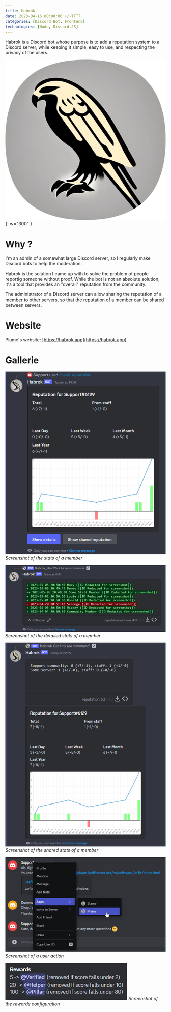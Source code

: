 ```yaml
---
title: Habrok
date: 2023-04-16 00:00:00 +/-TTTT
categories: [Discord Bot, Frontend]
technologies: [Node, Discord.JS]
---
```


Habrok is a Discord bot whose purpose is to add a reputation system to a Discord server, while keeping it simple, easy to use, and respecting the privacy of the users.

![Alt text](/assets/img/posts/habrok/habrok_rounded.png){: w="300" }

# Why ?

I'm an admin of a somewhat large Discord server, so I regularly make Discord bots to help the moderation.

Habrok is the solution I came up with to solve the problem of people reportig someone without proof. While the bot is not an absolute solution, it's a tool that provides an "overall" reputation from the community.

The administrator of a Discord server can allow sharing the reputation of a member to other servers, so that the reputation of a member can be shared between servers.

# Website

Plume's website: [https://habrok.app](https://habrok.app)

# Gallerie

![Alt text](/assets/img/posts/habrok/member_stats.png)
_Screenshot of the stats of a member_

![Alt text](/assets/img/posts/habrok/member_stats_detailed.png)
_Screenshot of the detailed stats of a member_

![Alt text](/assets/img/posts/habrok/member_stats_shared.png)
_Screenshot of the shared stats of a member_

![Alt text](/assets/img/posts/habrok/praise_ctx_menu.png)
_Screenshot of a user action_

![Alt text](/assets/img/posts/habrok/rewards.png)
_Screenshot of the rewards configuration_
